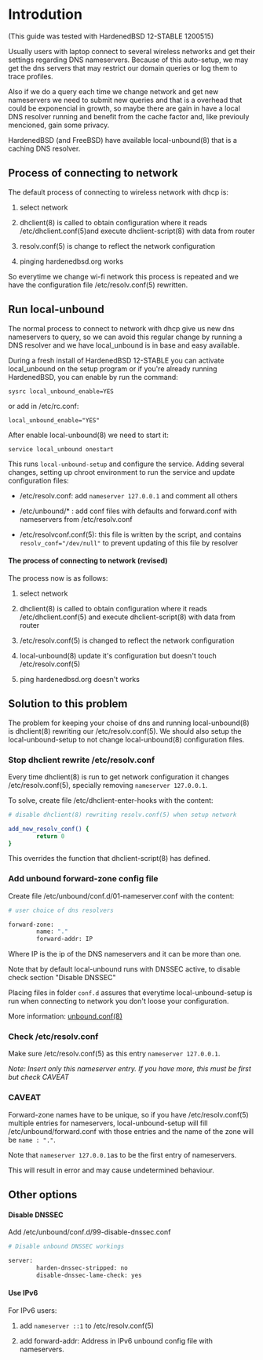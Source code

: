 # Introdution

(This guide was tested with HardenedBSD 12-STABLE 1200515)

Usually users with laptop connect to several wireless networks and get their
settings regarding DNS nameservers. Because of this auto-setup, we may get the
dns servers that may restrict our domain queries or log them to trace profiles.

Also if we do a query each time we change network and get new nameservers we
need to submit new queries and that is a overhead that could be exponencial in
growth, so maybe there are gain in have a local DNS resolver running and
benefit from the cache factor and, like previouly mencioned, gain some privacy.

HardenedBSD (and FreeBSD) have available local-unbound(8) that is a caching
DNS resolver.

## Process of connecting to network

The default process of connecting to wireless network with dhcp is:

1. select network 

2. dhclient(8) is called to obtain configuration where it reads
/etc/dhclient.conf(5)and execute dhclient-script(8) with data from router

3. resolv.conf(5) is change to reflect the network configuration

4. pinging hardenedbsd.org works

So everytime we change wi-fi network this process is repeated and we have the 
configuration file /etc/resolv.conf(5) rewritten.

## Run local-unbound

The normal process to connect to network with dhcp give us new dns nameservers
to query, so we can avoid this regular change by running a DNS resolver
and we have local_unbound is in base and easy available.

During a fresh install of HardenedBSD 12-STABLE you can activate local_unbound
on the setup program or if you're already running HardenedBSD, you can enable
by run the command:

`sysrc local_unbound_enable=YES`

or add in /etc/rc.conf:

`local_unbound_enable="YES"`

After enable local-unbound(8) we need to start it:

`service local_unbound onestart`

This runs `local-unbound-setup` and configure the service. Adding several
changes, setting up chroot environment to run the service and update 
configuration files:

- /etc/resolv.conf: add `nameserver 127.0.0.1` and comment all others

- /etc/unbound/* : add conf files with defaults and forward.conf with nameservers
from /etc/resolv.conf

- /etc/resolvconf.conf(5): this file is written by the script, and contains
`resolv_conf="/dev/null"` to prevent updating of this file by resolver

#### The process of connecting to network (revised)

The process now is as follows: 

1. select network 

2. dhclient(8) is called to obtain configuration where it reads
/etc/dhclient.conf(5) and execute dhclient-script(8) with data from router

3. /etc/resolv.conf(5) is changed to reflect the network configuration

4. local-unbound(8) update it's configuration but doesn't touch /etc/resolv.conf(5)

5. ping hardenedbsd.org doesn't works

## Solution to this problem

The problem for keeping your choise of dns and running local-unbound(8) is
dhclient(8) rewriting our /etc/resolv.conf(5). We should also setup the 
local-unbound-setup to not change local-unbound(8) configuration files.

### Stop dhclient rewrite /etc/resolv.conf

Every time dhclient(8) is run to get network configuration it changes 
/etc/resolv.conf(5), specially removing `nameserver 127.0.0.1`.

To solve, create file /etc/dhclient-enter-hooks with the content:

```sh
# disable dhclient(8) rewriting resolv.conf(5) when setup network

add_new_resolv_conf() {
        return 0
}
```

This overrides the function that dhclient-script(8) has defined.

### Add unbound forward-zone config file

Create file /etc/unbound/conf.d/01-nameserver.conf with the content:

```sh
# user choice of dns resolvers

forward-zone:
        name: "."
        forward-addr: IP
```

Where IP is the ip of the DNS nameservers and it can be more than one. 

Note that by default local-unbound runs with DNSSEC active,
to disable check section "Disable DNSSEC"

Placing files in folder `conf.d` assures that everytime local-unbound-setup is run
when connecting to network you don't loose your configuration.

More information: [unbound.conf(8)](https://www.freebsd.org/cgi/man.cgi?query=unbound.conf&apropos=0&sektion=0&manpath=FreeBSD+12.0-RELEASE+and+Ports&arch=default&format=html)

### Check /etc/resolv.conf

Make sure /etc/resolv.conf(5) as this entry `nameserver 127.0.0.1`.

*Note: Insert only this nameserver entry. If you have more, this must be first but check CAVEAT*

### CAVEAT

Forward-zone names have to be unique, so if you have /etc/resolv.conf(5)
multiple entries for nameservers, local-unbound-setup will fill 
/etc/unbound/forward.conf with those entries and the name of the zone
will be `name : "."`.

Note that `nameserver 127.0.0.1`as to be the first entry of nameservers.

This will result in error and may cause undetermined behaviour.

## Other options

#### Disable DNSSEC

Add /etc/unbound/conf.d/99-disable-dnssec.conf
```sh
# Disable unbound DNSSEC workings

server:
        harden-dnssec-stripped: no
        disable-dnssec-lame-check: yes
```

#### Use IPv6

For IPv6 users:

1. add `nameserver ::1` to /etc/resolv.conf(5)

2. add forward-addr: Address in IPv6 unbound config file with
nameservers.
